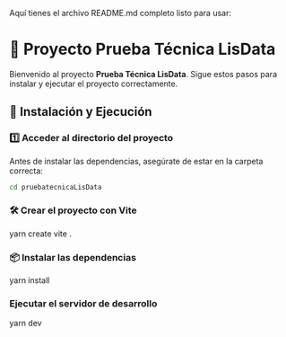 Aquí tienes el archivo README.md completo listo para usar:

# 🚀 Proyecto Prueba Técnica LisData

Bienvenido al proyecto **Prueba Técnica LisData**. Sigue estos pasos para instalar y ejecutar el proyecto correctamente.

## 📌 Instalación y Ejecución

### 1️⃣ Acceder al directorio del proyecto

Antes de instalar las dependencias, asegúrate de estar en la carpeta correcta:

```sh
cd pruebatecnicaLisData
```

### 🛠️ Crear el proyecto con Vite

yarn create vite .

### 📦 Instalar las dependencias

yarn install

### Ejecutar el servidor de desarrollo

yarn dev
